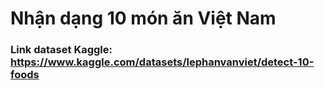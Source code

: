 # Nhận dạng 10 món ăn Việt Nam

### Link dataset Kaggle: https://www.kaggle.com/datasets/lephanvanviet/detect-10-foods

